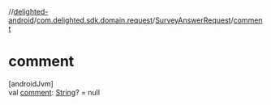 //[delighted-android](../../../index.md)/[com.delighted.sdk.domain.request](../index.md)/[SurveyAnswerRequest](index.md)/[comment](comment.md)

# comment

[androidJvm]\
val [comment](comment.md): [String](https://kotlinlang.org/api/latest/jvm/stdlib/kotlin/-string/index.html)? = null
